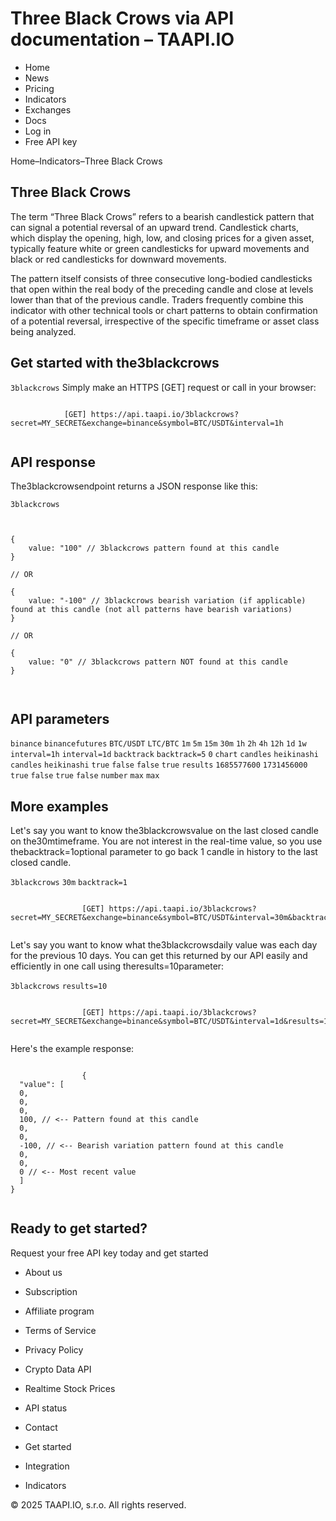 # Three Black Crows via API documentation – TAAPI.IO

- Home
- News
- Pricing
- Indicators
- Exchanges
- Docs
- Log in
- Free API key

Home–Indicators–Three Black Crows


## Three Black Crows
The term “Three Black Crows” refers to a bearish candlestick pattern that can signal a potential reversal of an upward trend. Candlestick charts, which display the opening, high, low, and closing prices for a given asset, typically feature white or green candlesticks for upward movements and black or red candlesticks for downward movements.

The pattern itself consists of three consecutive long-bodied candlesticks that open within the real body of the preceding candle and close at levels lower than that of the previous candle. Traders frequently combine this indicator with other technical tools or chart patterns to obtain confirmation of a potential reversal, irrespective of the specific timeframe or asset class being analyzed.


## Get started with the3blackcrows
`3blackcrows` Simply make an HTTPS [GET] request or call in your browser:


```

			[GET] https://api.taapi.io/3blackcrows?secret=MY_SECRET&exchange=binance&symbol=BTC/USDT&interval=1h
		
```

## API response
The3blackcrowsendpoint returns a JSON response like this:

`3blackcrows` 
```

			
{
    value: "100" // 3blackcrows pattern found at this candle
}
				
// OR

{
    value: "-100" // 3blackcrows bearish variation (if applicable) found at this candle (not all patterns have bearish variations)
}
				
// OR
				
{
    value: "0" // 3blackcrows pattern NOT found at this candle
}
			
		
```

## API parameters
`binance` `binancefutures` `BTC/USDT` `LTC/BTC` `1m` `5m` `15m` `30m` `1h` `2h` `4h` `12h` `1d` `1w` `interval=1h` `interval=1d` `backtrack` `backtrack=5` `0` `chart` `candles` `heikinashi` `candles` `heikinashi` `true` `false` `false` `true` `results` `1685577600` `1731456000` `true` `false` `true` `false` `number` `max` `max` 
## More examples
Let's say you want to know the3blackcrowsvalue on the last closed candle on the30mtimeframe. You are not interest in the real-time value, so you use thebacktrack=1optional parameter to go back 1 candle in history to the last closed candle.

`3blackcrows` `30m` `backtrack=1` 
```

				[GET] https://api.taapi.io/3blackcrows?secret=MY_SECRET&exchange=binance&symbol=BTC/USDT&interval=30m&backtrack=1
			
```
Let's say you want to know what the3blackcrowsdaily value was each day for the previous 10 days. You can get this returned by our API easily and efficiently in one call using theresults=10parameter:

`3blackcrows` `results=10` 
```

				[GET] https://api.taapi.io/3blackcrows?secret=MY_SECRET&exchange=binance&symbol=BTC/USDT&interval=1d&results=10
			
```
Here's the example response:


```

				{
  "value": [
  0,
  0,
  0,
  100, // <-- Pattern found at this candle
  0,
  0,
  -100, // <-- Bearish variation pattern found at this candle
  0,
  0,
  0 // <-- Most recent value 
  ]
}
			
```

## Ready to get started?
Request your free API key today and get started

- About us
- Subscription
- Affiliate program
- Terms of Service
- Privacy Policy
- Crypto Data API
- Realtime Stock Prices
- API status
- Contact

- Get started
- Integration
- Indicators

© 2025 TAAPI.IO, s.r.o. All rights reserved.

